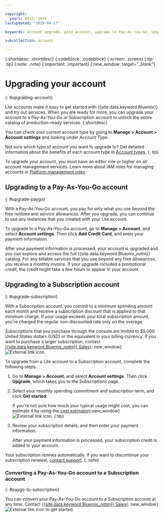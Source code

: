 ```yaml
---

copyright:
  years: 2015, 2019
lastupdated: "2019-04-17"

keywords: account upgrade, paid account, upgrade to Pay-As-You-Go, upgrade to Subscription, upgrade my account

subcollection: account

---
```


{:shortdesc: .shortdesc}
{:codeblock: .codeblock}
{:screen: .screen}
{:tip: .tip}
{:note: .note}
{:important: .important}
{:new_window: target="_blank"}

# Upgrading your account
{: #upgrading-account}

Lite accounts make it easy to get started with {{site.data.keyword.Bluemix}} and try out services. When you are ready for more, you can upgrade your account to a Pay-As-You-Go or Subscription account to unlock the entire catalog of production-ready services.
{:shortdesc}

You can check your current account type by going to **Manage > Account > Account settings** and looking under _Account Type_.

Not sure which type of account you want to upgrade to? Get detailed information about the benefits of each account type in [Account types](/docs/account?topic=account-accounts).
{: tip}

To upgrade your account, you must have an editor role or higher on all account management services. Learn more about IAM roles for managing accounts in [Platform management roles](/docs/iam?topic=iam-userroles#platformroles).

## Upgrading to a Pay-As-You-Go account
{: #upgrade-paygo}

With a Pay-As-You-Go account, you pay for only what you use beyond the free runtime and service allowances. After you upgrade, you can continue to use any instances that you created with your Lite account.

To upgrade to a Pay-As-You-Go account, go to **Manage > Account**, and select **Account settings**. Then click **Add Credit Card**, and enter your payment information.

After your payment information is processed, your account is upgraded and you can explore and access the full {{site.data.keyword.Bluemix_notm}} catalog. For any billable services that you use beyond any free allowances, you receive a monthly invoice. If your upgrade included a promotional credit, the credit might take a few hours to appear in your account.

## Upgrading to a Subscription account
{: #upgrade-subscription}

With a Subscription account, you commit to a minimum spending amount each month and receive a subscription discount that is applied to that minimum charge. If your usage exceeds your total subscription amount, you're charged the regular non-discounted rate only on the overage.

Subscriptions that you purchase through the console are limited to $5,000 United States dollars (USD) or the equivalent in your billing currency. If you want to purchase a larger subscription, contact [{{site.data.keyword.Bluemix_notm}} Sales](https://www.ibm.com/cloud-computing/bluemix/contact-us){: new_window} ![External link icon](../icons/launch-glyph.svg).

To upgrade from a Lite account to a Subscription account, complete the following steps.
1. Go to **Manage > Account**, and select **Account settings**. Then click **Upgrade**, which takes you to the Subscriptions page.
1. Select your monthly spending commitment and subscription term, and click **Get started**.

   If you're not sure how much your typical usage might cost, you can estimate it by using the [cost estimator](https://{DomainName}/estimator/review){:new_window} ![External link icon](../icons/launch-glyph.svg "External link icon").
   {:tip}
1. Review your subscription details, and then enter your payment information.

   After your payment information is processed, your subscription credit is added to your account.

Your subscription renews automatically. If you want to discontinue your subscription renewal, [contact support](https://{DomainName}/unifiedsupport/supportcenter).
{: note}

### Converting a Pay-As-You-Go account to a Subscription account
{: #paygo-to-subscription}

You can convert your Pay-As-You-Go account to a Subscription account at any time. Contact [{{site.data.keyword.Bluemix_notm}} Sales](https://www.ibm.com/cloud-computing/bluemix/contact-us){: new_window} ![External link icon](../icons/launch-glyph.svg) to get started.
